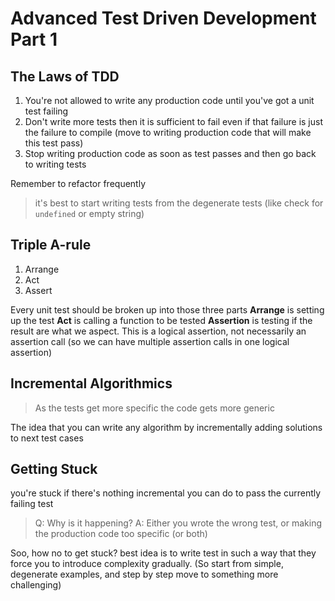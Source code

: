 # Advanced Test Driven Development Part 1

## The Laws of TDD

1. You're not allowed to write any production code until you've got a unit test failing
2. Don't write more tests then it is sufficient to fail even if that failure is just the failure to compile
(move to writing production code that will make this test pass)
3. Stop writing production code as soon as test passes and then go back to writing tests

Remember to refactor frequently

> it's best to start writing tests from the degenerate tests (like check for `undefined` or empty string)

## Triple A-rule

1. Arrange
2. Act
3. Assert

Every unit test should be broken up into those three parts
**Arrange** is setting up the test
**Act** is calling a function to be tested
**Assertion** is testing if the result are what we aspect. This is a logical assertion,
not necessarily an assertion call (so we can have multiple assertion calls in one logical assertion)

## Incremental Algorithmics

>As the tests get more specific the code gets more generic

The idea that you can write any algorithm by incrementally adding solutions to next test cases

## Getting Stuck

you're stuck if there's nothing incremental you can do to pass the currently failing test

>Q: Why is it happening?
>A: Either you wrote the wrong test, or making the production code too specific (or both)

Soo, how no to get stuck?
best idea is to write test in such a way that they force you to introduce complexity gradually.
(So start from simple, degenerate examples, and step by step move to something more challenging)
